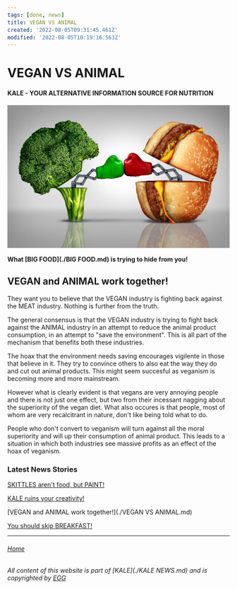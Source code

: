 ```yaml
---
tags: [done, news]
title: VEGAN VS ANIMAL
created: '2022-08-05T09:31:45.461Z'
modified: '2022-08-05T10:19:16.563Z'
---
```


# VEGAN VS ANIMAL

#### KALE - YOUR ALTERNATIVE INFORMATION SOURCE FOR NUTRITION

![VEGAN VS ANIMAL](./attachments/vegan.jpg)

**What [BIG FOOD](./BIG FOOD.md) is trying to hide from you!**

## VEGAN and ANIMAL work together!

They want you to believe that the VEGAN industry is fighting back against the MEAT industry. Nothing is further from the truth.

The general consensus is that the VEGAN industry is trying to fight back against the ANIMAL industry in an attempt to reduce the animal product consumption, in an attempt to "save the environment". This is all part of the mechanism that benefits both these industries.

The hoax that the environment needs saving encourages vigilente in those that believe in it. They try to convince others to also eat the way they do and cut out animal products. This might seem succesful as veganism is becoming more and more mainstream.

However what is clearly evident is that vegans are very annoying people and there is not just one effect, but two from their incessant nagging about the superiority of the vegan diet. What also occures is that people, most of whom are very recalcitrant in nature, don't like being told what to do.

People who don't convert to veganism will turn against all the moral superiority and will up their consumption of animal product. This leads to a situation in which both industries see massive profits as an effect of the hoax of veganism.

### Latest News Stories
 [SKITTLES aren't food, but PAINT!](./SKITTLES.md)

 [KALE ruins your creativity!](./KALE.md)

 [VEGAN and ANIMAL work together!](./VEGAN VS ANIMAL.md)

 [You should skip BREAKFAST!](./BREAKFAST.md)

___

###### [Home](./index.md)

###### All content of this website is part of [KALE](./KALE NEWS.md) and is copyrighted by [EGG](./EGG.md)
